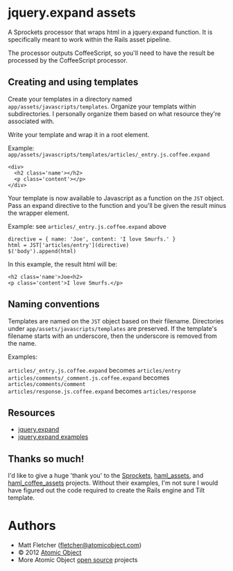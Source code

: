 # jquery.expand assets

A Sprockets processor that wraps html in a jquery.expand function. It is specifically meant to work within the Rails asset pipeline.

The processor outputs CoffeeScript, so you'll need to have the result be processed by the CoffeeScript processor.

## Creating and using templates

Create your templates in a directory named `app/assets/javascripts/templates`. Organize your templats within subdirectories. I personally organize them based on what resource they're associated with.

Write your template and wrap it in a root element.

Example: `app/assets/javascripts/templates/articles/_entry.js.coffee.expand`

    <div>
      <h2 class='name'></h2>
      <p class='content'></p>
    </div>

Your template is now available to Javascript as a function on the `JST` object. Pass an expand directive to the function and you'll be given the result minus the wrapper element.

Example: see `articles/_entry.js.coffee.expand` above

    directive = { name: 'Joe', content: 'I love Smurfs.' }
    html = JST['articles/entry'](directive)
    $('body').append(html)

In this example, the result html will be:

    <h2 class='name'>Joe<h2>
    <p class='content'>I love Smurfs.</p>

## Naming conventions

Templates are named on the `JST` object based on their filename. Directories under `app/assets/javascripts/templates` are preserved. If the template's filename starts with an underscore, then the underscore is removed from the name.

Examples:

`articles/_entry.js.coffee.expand` becomes `articles/entry`  
`articles/comments/_comment.js.coffee.expand` becomes `articles/comments/comment`  
`articles/response.js.coffee.expand` becomes `articles/response`  

## Resources

* [jquery.expand](https://github.com/atomicobject/jquery.expand)
* [jquery.expand examples](http://spin.atomicobject.com/2011/07/10/jquery-expand-examples/)

## Thanks so much!

I'd like to give a huge 'thank you' to the [Sprockets](https://github.com/sstephenson/sprockets), [haml_assets](https://github.com/infbio/haml_assets), and [haml_coffee_assets](https://github.com/netzpirat/haml_coffee_assets) projects. Without their examples, I'm not sure I would have figured out the code required to create the Rails engine and Tilt template.

Authors
=======
* Matt Fletcher (fletcher@atomicobject.com)
* © 2012 [Atomic Object](http://www.atomicobject.com/)
* More Atomic Object [open source](http://www.atomicobject.com/pages/Software+Commons) projects
